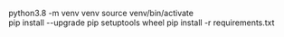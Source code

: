 python3.8 -m venv venv
source venv/bin/activate  
pip install --upgrade pip setuptools wheel
pip install -r requirements.txt

